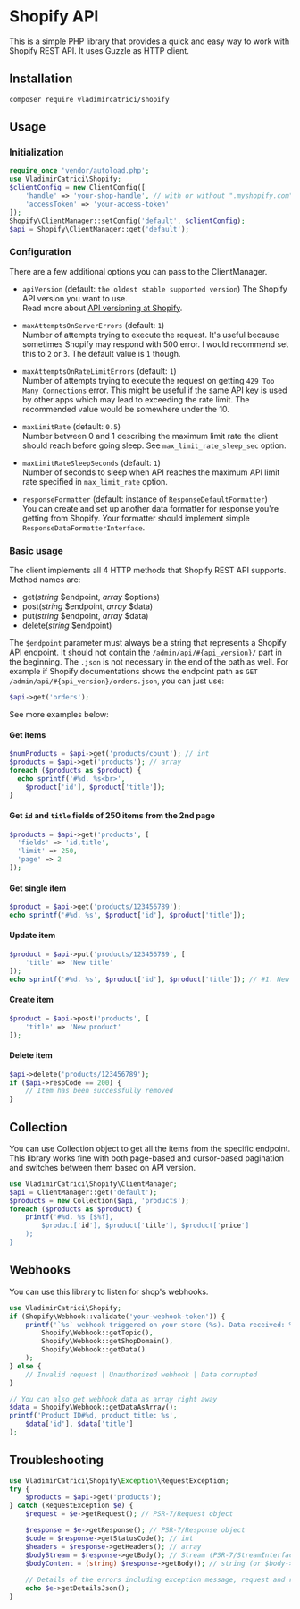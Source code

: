 Shopify API
=
This is a simple PHP library that provides a quick and easy way to work with Shopify REST API.
It uses Guzzle as HTTP client. 

Installation
-

```shell
composer require vladimircatrici/shopify
```

Usage
-

### Initialization
```php
require_once 'vendor/autoload.php';
use VladimirCatrici\Shopify;
$clientConfig = new ClientConfig([
    'handle' => 'your-shop-handle', // with or without ".myshopify.com"
    'accessToken' => 'your-access-token'
]);
Shopify\ClientManager::setConfig('default', $clientConfig);
$api = Shopify\ClientManager::get('default');
```

### Configuration

There are a few additional options you can pass to the ClientManager.

-   `apiVersion` (default: `the oldest stable supported version`)
The Shopify API version you want to use.  
Read more about [API versioning at Shopify](https://help.shopify.com/en/api/versioning).   

-   `maxAttemptsOnServerErrors` (default: `1`)  
Number of attempts trying to execute the request. 
It's useful because sometimes Shopify may respond with 500 error.
I would recommend set this to `2` or `3`. The default value is `1` though. 

-   `maxAttemptsOnRateLimitErrors` (default: `1`)  
Number of attempts trying to execute the request on getting `429 Too Many Connections` error.
This might be useful if the same API key is used by other apps which may lead to exceeding the rate limit.
The recommended value would be somewhere under the 10.  

-   `maxLimitRate` (default: `0.5`)  
Number between 0 and 1 describing the maximum limit rate the client should reach before going sleep. 
See `max_limit_rate_sleep_sec` option.  

-   `maxLimitRateSleepSeconds` (default: `1`)  
Number of seconds to sleep when API reaches the maximum API limit rate specified in `max_limit_rate` option.

-   `responseFormatter` (default: instance of `ResponseDefaultFormatter`)  
You can create and set up another data formatter for response you're getting from Shopify.
Your formatter should implement simple `ResponseDataFormatterInterface`. 

### Basic usage

The client implements all 4 HTTP methods that Shopify REST API supports. Method names are:
-   get(_string_ $endpoint, _array_ $options)
-   post(_string_ $endpoint, _array_ $data)
-   put(_string_ $endpoint, _array_ $data)
-   delete(_string_ $endpoint)

The `$endpoint` parameter must always be a string that represents a Shopify API endpoint. 
It should not contain the `/admin/api/#{api_version}/` part in the beginning. 
The `.json` is not necessary in the end of the path as well. For example if Shopify documentations 
shows the endpoint path as `GET /admin/api/#{api_version}/orders.json`, you can just use:
```php
$api->get('orders');
```
 
See more examples below:

#### Get items

```php
$numProducts = $api->get('products/count'); // int
$products = $api->get('products'); // array
foreach ($products as $product) {
  echo sprintf('#%d. %s<br>', 
    $product['id'], $product['title']);
}
```

#### Get `id` and `title` fields of 250 items from the 2nd page

```php
$products = $api->get('products', [
  'fields' => 'id,title',
  'limit' => 250,
  'page' => 2
]);
```

#### Get single item
```php
$product = $api->get('products/123456789');
echo sprintf('#%d. %s', $product['id'], $product['title']);
```

#### Update item
```php
$product = $api->put('products/123456789', [
    'title' => 'New title'
]);
echo sprintf('#%d. %s', $product['id'], $product['title']); // #1. New title
```

#### Create item
```php
$product = $api->post('products', [
    'title' => 'New product' 
]);
```

#### Delete item
```php
$api->delete('products/123456789');
if ($api->respCode == 200) {
    // Item has been successfully removed
}
```

Collection
-
You can use Collection object to get all the items from the specific endpoint. 
This library works fine with both page-based and cursor-based pagination and switches between them based on API version.
```php
use VladimirCatrici\Shopify\ClientManager;
$api = ClientManager::get('default');
$products = new Collection($api, 'products');
foreach ($products as $product) {
    printf('#%d. %s [$%f], 
        $product['id'], $product['title'], $product['price']
    );
}
```

Webhooks
-
You can use this library to listen for shop's webhooks.
```php
use VladimirCatrici\Shopify;
if (Shopify\Webhook::validate('your-webhook-token')) {
    printf('`%s` webhook triggered on your store (%s). Data received: %s', 
        Shopify\Webhook::getTopic(), 
        Shopify\Webhook::getShopDomain(),
        Shopify\Webhook::getData()
    );
} else {
    // Invalid request | Unauthorized webhook | Data corrupted
}

// You can also get webhook data as array right away
$data = Shopify\Webhook::getDataAsArray();
printf('Product ID#%d, product title: %s', 
    $data['id'], $data['title']
);
```

Troubleshooting
-
```php
use VladimirCatrici\Shopify\Exception\RequestException;
try {
    $products = $api->get('products');
} catch (RequestException $e) {
    $request = $e->getRequest(); // PSR-7/Request object

    $response = $e->getResponse(); // PSR-7/Response object
    $code = $response->getStatusCode(); // int
    $headers = $response->getHeaders(); // array
    $bodyStream = $response->getBody(); // Stream (PSR-7/StreamInterface)
    $bodyContent = (string) $response->getBody(); // string (or $body->__toString())
    
    // Details of the errors including exception message, request and response details
    echo $e->getDetailsJson();
}
```
